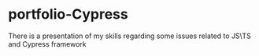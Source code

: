 # portfolio-Cypress
There is a presentation of my skills regarding some issues related to JS\TS and Cypress framework
